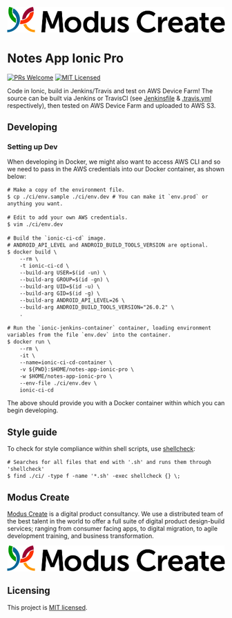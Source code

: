 [![Logo of the project](./images/modus.logo.svg)](https://moduscreate.com)

# Notes App Ionic Pro

[![PRs Welcome](https://img.shields.io/badge/PRs-welcome-brightgreen.svg?style=flat-square)](http://makeapullrequest.com)
[![MIT Licensed](https://img.shields.io/badge/license-MIT-blue.svg?style=flat-square)](https://github.com/your/your-project/blob/master/LICENSE)

Code in Ionic, build in Jenkins/Travis and test on AWS Device Farm!
The source can be built via Jenkins or TravisCI (see [Jenkinsfile](./Jenkinsfile) & [.travis.yml](./.travis.yml) respectively), then tested on AWS Device Farm and uploaded to AWS S3.


## Developing

### Setting up Dev

When developing in Docker, we might also want to access AWS CLI and so we need to pass in the AWS credentials into our Docker container, as shown below:

```shell
# Make a copy of the environment file.
$ cp ./ci/env.sample ./ci/env.dev # You can make it `env.prod` or anything you want.

# Edit to add your own AWS credentials.
$ vim ./ci/env.dev

# Build the `ionic-ci-cd` image.
# ANDROID_API_LEVEL and ANDROID_BUILD_TOOLS_VERSION are optional.
$ docker build \
    --rm \
    -t ionic-ci-cd \
    --build-arg USER=$(id -un) \
    --build-arg GROUP=$(id -gn) \
    --build-arg UID=$(id -u) \
    --build-arg GID=$(id -g) \
    --build-arg ANDROID_API_LEVEL=26 \
    --build-arg ANDROID_BUILD_TOOLS_VERSION="26.0.2" \
    .

# Run the `ionic-jenkins-container` container, loading environment variables from the file `env.dev` into the container.
$ docker run \
    --rm \
    -it \
    --name=ionic-ci-cd-container \
    -v ${PWD}:$HOME/notes-app-ionic-pro \
    -w $HOME/notes-app-ionic-pro \
    --env-file ./ci/env.dev \
    ionic-ci-cd
```

The above should provide you with a Docker container within which you can begin developing.

## Style guide

To check for style compliance within shell scripts, use [shellcheck](https://github.com/koalaman/shellcheck):

```
# Searches for all files that end with '.sh' and runs them through 'shellcheck'
$ find ./ci/ -type f -name '*.sh' -exec shellcheck {} \;
```

## Modus Create

[Modus Create](https://moduscreate.com) is a digital product consultancy. We use a distributed team of the best talent in the world to offer a full suite of digital product design-build services; ranging from consumer facing apps, to digital migration, to agile development training, and business transformation.

[![Modus Create](./images/modus.logo.svg)](https://moduscreate.com)

## Licensing

This project is [MIT licensed](./LICENSE).
